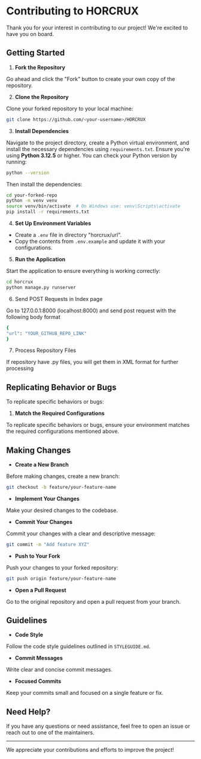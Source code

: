 
# Contributing to HORCRUX

Thank you for your interest in contributing to our project! We're excited to have you on board.

## Getting Started

1. **Fork the Repository**

Go ahead and click the "Fork" button to create your own copy of the repository.

2. **Clone the Repository**

Clone your forked repository to your local machine:

```bash
git clone https://github.com/<your-username>/HORCRUX
```

3. **Install Dependencies**

Navigate to the project directory, create a Python virtual environment, and install the  necessary dependencies using `requirements.txt`. Ensure you're using **Python 3.12.5** or higher. You can check your Python version by running:
```bash
python --version
```
      
Then install the dependencies:
```bash
cd your-forked-repo
python -m venv venv
source venv/bin/activate  # On Windows use: venv\Scripts\activate
pip install -r requirements.txt
```

4. **Set Up Environment Variables**

- Create a `.env` file in directory "horcrux/url".
- Copy the contents from `.env.example` and update it with your configurations.

5. **Run the Application**

Start the application to ensure everything is working correctly:

```bash
cd horcrux
python manage.py runserver
```

6. Send POST Requests in Index page

Go to 127.0.0.1:8000 (localhost:8000) and send post request with the following body format
```bash
{
"url": "YOUR_GITHUB_REPO_LINK"
}
```

7. Process Repository Files

If repository have .py files, you will get them in XML format for further processing 

## Replicating Behavior or Bugs

To replicate specific behaviors or bugs:

1. **Match the Required Configurations**

To replicate specific behaviors or bugs, ensure your environment matches the required configurations mentioned above.

## Making Changes

- **Create a New Branch**

Before making changes, create a new branch:

```bash
git checkout -b feature/your-feature-name
```

- **Implement Your Changes**

Make your desired changes to the codebase.

- **Commit Your Changes**

Commit your changes with a clear and descriptive message:

```bash
git commit -m "Add feature XYZ"
```

- **Push to Your Fork**

Push your changes to your forked repository:

```bash
git push origin feature/your-feature-name
```

- **Open a Pull Request**

Go to the original repository and open a pull request from your branch.

## Guidelines

- **Code Style**

Follow the code style guidelines outlined in `STYLEGUIDE.md`.

- **Commit Messages**

Write clear and concise commit messages.

- **Focused Commits**

Keep your commits small and focused on a single feature or fix.

## Need Help?

If you have any questions or need assistance, feel free to open an issue or reach out to one of the maintainers.

---

We appreciate your contributions and efforts to improve the project!

